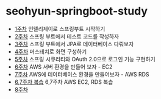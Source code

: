 # seohyun-springboot-study

- [1주차](note/chapter01.md) 인텔리제이로 스프링부트 시작하기
- [2주차](note/chapter02.md) 스프링 부트에서 테스트 코드를 작성하자
- [3주차](note/chapter03.md) 스프링 부트에서 JPA로 데이터베이스 다뤄보자
- [4주차](note/chapter04.md) 머스테치로 화면 구성하기
- [5주차](note/chapter05.md) 스프링 시큐리티와 OAuth 2.0으로 로그인 기능 구현하기
- [6주차](note/chapter06.md) AWS 서버 환경을 만들어 보자 - EC2
- [7주차](note/chapter07.md) AWS에 데이터베이스 환경을 만들어보자 - AWS RDS
- [6,7주차 복습](note/chapter06_07_review.md) 6,7주차 AWS EC2, RDS 복습
- [8주차](note/chapter08.md)